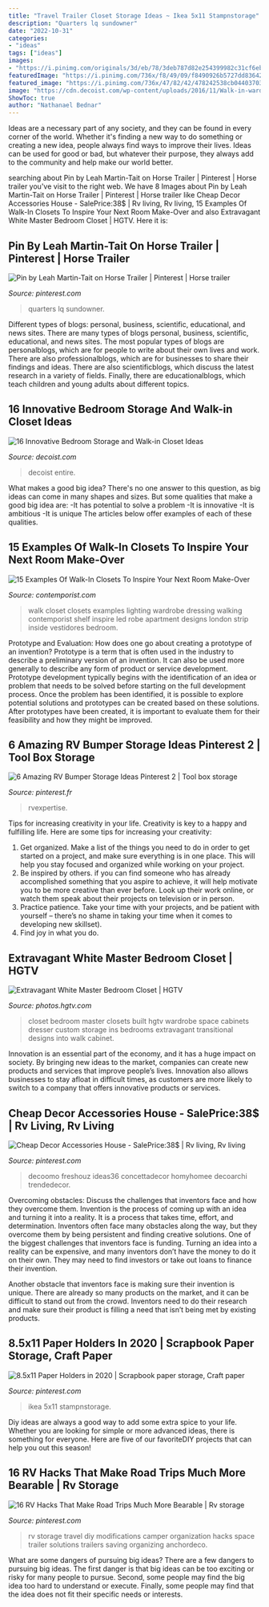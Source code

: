 ```yaml
---
title: "Travel Trailer Closet Storage Ideas ~ Ikea 5x11 Stampnstorage"
description: "Quarters lq sundowner"
date: "2022-10-31"
categories:
- "ideas"
tags: ["ideas"]
images:
- "https://i.pinimg.com/originals/3d/eb/78/3deb787d82e254399982c31cf6ebe9cf.jpg"
featuredImage: "https://i.pinimg.com/736x/f8/49/09/f8490926b5727dd836425c9bb91f6d7a.jpg"
featured_image: "https://i.pinimg.com/736x/47/82/42/478242538cb044037033b42a21726d39.jpg"
image: "https://cdn.decoist.com/wp-content/uploads/2016/11/Walk-in-wardrobe-provide-plenty-of-space-for-your-entire-collection-600x800.jpg"
ShowToc: true
author: "Nathanael Bednar"
---
```



Ideas are a necessary part of any society, and they can be found in every corner of the world. Whether it's finding a new way to do something or creating a new idea, people always find ways to improve their lives. Ideas can be used for good or bad, but whatever their purpose, they always add to the community and help make our world better.

	

		
searching about Pin by Leah Martin-Tait on Horse Trailer | Pinterest | Horse trailer you've visit to the right web. We have 8 Images about Pin by Leah Martin-Tait on Horse Trailer | Pinterest | Horse trailer like Cheap Decor Accessories House - SalePrice:38$ | Rv living, Rv living, 15 Examples Of Walk-In Closets To Inspire Your Next Room Make-Over and also Extravagant White Master Bedroom Closet | HGTV. Here it is:
		
    
## Pin By Leah Martin-Tait On Horse Trailer | Pinterest | Horse Trailer

<img loading=lazy src="https://i.pinimg.com/736x/12/19/03/121903a3281a538f5ca49587023a0504--horse-supplies-trailer-interior.jpg" onerror="this.onerror=null;this.src='https://tse2.mm.bing.net/th?id=OIP.Q7vB1d4sO1GfNHy8cZb8gAHaLH&amp;pid=15.1';" alt="Pin by Leah Martin-Tait on Horse Trailer | Pinterest | Horse trailer">

_Source: pinterest.com_

>quarters lq sundowner. 

	

Different types of blogs: personal, business, scientific, educational, and news sites.
There are many types of blogs personal, business, scientific, educational, and news sites. The most popular types of blogs are personalblogs, which are for people to write about their own lives and work. There are also professionalblogs, which are for businesses to share their findings and ideas. There are also scientificblogs, which discuss the latest research in a variety of fields. Finally, there are educationalblogs, which teach children and young adults about different topics.

    
## 16 Innovative Bedroom Storage And Walk-in Closet Ideas

<img loading=lazy src="https://cdn.decoist.com/wp-content/uploads/2016/11/Walk-in-wardrobe-provide-plenty-of-space-for-your-entire-collection-600x800.jpg" onerror="this.onerror=null;this.src='https://tse3.mm.bing.net/th?id=OIP.fHCtW94BxAdzY5QAo-rLQQHaJ4&amp;pid=15.1';" alt="16 Innovative Bedroom Storage and Walk-in Closet Ideas">

_Source: decoist.com_

>decoist entire. 

	

What makes a good big idea?
There's no one answer to this question, as big ideas can come in many shapes and sizes. But some qualities that make a good big idea are: 
-It has potential to solve a problem
-It is innovative
-It is ambitious
-It is unique 
The articles below offer examples of each of these qualities.

    
## 15 Examples Of Walk-In Closets To Inspire Your Next Room Make-Over

<img loading=lazy src="http://www.contemporist.com/wp-content/uploads/2016/03/walk-in-closets_090316_04-800x1200.jpg" onerror="this.onerror=null;this.src='https://tse2.mm.bing.net/th?id=OIP.21x8bxD34Z2hASpss0sotgHaLH&amp;pid=15.1';" alt="15 Examples Of Walk-In Closets To Inspire Your Next Room Make-Over">

_Source: contemporist.com_

>walk closet closets examples lighting wardrobe dressing walking contemporist shelf inspire led robe apartment designs london strip inside vestidores bedroom. 

	

Prototype and Evaluation: How does one go about creating a prototype of an invention?
Prototype is a term that is often used in the industry to describe a preliminary version of an invention. It can also be used more generally to describe any form of product or service development. Prototype development typically begins with the identification of an idea or problem that needs to be solved before starting on the full development process. Once the problem has been identified, it is possible to explore potential solutions and prototypes can be created based on these solutions. After prototypes have been created, it is important to evaluate them for their feasibility and how they might be improved.

    
## 6 Amazing RV Bumper Storage Ideas Pinterest 2 | Tool Box Storage

<img loading=lazy src="https://i.pinimg.com/736x/70/72/17/707217fe15f0e45d6dc041725c148c1a.jpg" onerror="this.onerror=null;this.src='https://tse2.mm.bing.net/th?id=OIP.yerfhoMcY2Jhc-4hoit_1AHaLG&amp;pid=15.1';" alt="6 Amazing RV Bumper Storage Ideas Pinterest 2 | Tool box storage">

_Source: pinterest.fr_

>rvexpertise. 

	

Tips for increasing creativity in your life.
Creativity is key to a happy and fulfilling life. Here are some tips for increasing your creativity: 
1. Get organized. Make a list of the things you need to do in order to get started on a project, and make sure everything is in one place. This will help you stay focused and organized while working on your project. 
2. Be inspired by others. if you can find someone who has already accomplished something that you aspire to achieve, it will help motivate you to be more creative than ever before. Look up their work online, or watch them speak about their projects on television or in person. 
3. Practice patience. Take your time with your projects, and be patient with yourself – there’s no shame in taking your time when it comes to developing new skillset). 
4. Find joy in what you do.

    
## Extravagant White Master Bedroom Closet | HGTV

<img loading=lazy src="http://hgtvhome.sndimg.com/content/dam/images/hgtv/fullset/2013/8/8/4/original_atl-decorators-show-house-master-suite-closet_3x4.jpg.rend.hgtvcom.616.822.jpeg" onerror="this.onerror=null;this.src='https://tse4.mm.bing.net/th?id=OIP.2Cxz6o1pgg0CyErDs_6gEwHaJ4&amp;pid=15.1';" alt="Extravagant White Master Bedroom Closet | HGTV">

_Source: photos.hgtv.com_

>closet bedroom master closets built hgtv wardrobe space cabinets dresser custom storage ins bedrooms extravagant transitional designs into walk cabinet. 

	

Innovation is an essential part of the economy, and it has a huge impact on society. By bringing new ideas to the market, companies can create new products and services that improve people’s lives. Innovation also allows businesses to stay afloat in difficult times, as customers are more likely to switch to a company that offers innovative products or services.

    
## Cheap Decor Accessories House - SalePrice:38$ | Rv Living, Rv Living

<img loading=lazy src="https://i.pinimg.com/originals/3d/eb/78/3deb787d82e254399982c31cf6ebe9cf.jpg" onerror="this.onerror=null;this.src='https://tse1.mm.bing.net/th?id=OIP.6C3CGMABAjIrKIg385muHgHaKW&amp;pid=15.1';" alt="Cheap Decor Accessories House - SalePrice:38$ | Rv living, Rv living">

_Source: pinterest.com_

>decoomo freshouz ideas36 concettadecor homyhomee decoarchi trendedecor. 

	

Overcoming obstacles: Discuss the challenges that inventors face and how they overcome them.
Invention is the process of coming up with an idea and turning it into a reality. It is a process that takes time, effort, and determination. Inventors often face many obstacles along the way, but they overcome them by being persistent and finding creative solutions.
One of the biggest challenges that inventors face is funding. Turning an idea into a reality can be expensive, and many inventors don’t have the money to do it on their own. They may need to find investors or take out loans to finance their invention.

Another obstacle that inventors face is making sure their invention is unique. There are already so many products on the market, and it can be difficult to stand out from the crowd. Inventors need to do their research and make sure their product is filling a need that isn’t being met by existing products.

    
## 8.5x11 Paper Holders In 2020 | Scrapbook Paper Storage, Craft Paper

<img loading=lazy src="https://i.pinimg.com/736x/47/82/42/478242538cb044037033b42a21726d39.jpg" onerror="this.onerror=null;this.src='https://tse4.mm.bing.net/th?id=OIP.IrU4r_iBD4KAOSpeMpbSWQHaHa&amp;pid=15.1';" alt="8.5x11 Paper Holders in 2020 | Scrapbook paper storage, Craft paper">

_Source: pinterest.com_

>ikea 5x11 stampnstorage. 

	

Diy ideas are always a good way to add some extra spice to your life. Whether you are looking for simple or more advanced ideas, there is something for everyone. Here are five of our favoriteDIY projects that can help you out this season!

    
## 16 RV Hacks That Make Road Trips Much More Bearable | Rv Storage

<img loading=lazy src="https://i.pinimg.com/736x/f8/49/09/f8490926b5727dd836425c9bb91f6d7a.jpg" onerror="this.onerror=null;this.src='https://tse1.mm.bing.net/th?id=OIP.IqvuSeqQFZZfJbDXXEoqogHaLH&amp;pid=15.1';" alt="16 RV Hacks That Make Road Trips Much More Bearable | Rv storage">

_Source: pinterest.com_

>rv storage travel diy modifications camper organization hacks space trailer solutions trailers saving organizing anchordeco. 

	

What are some dangers of pursuing big ideas?
There are a few dangers to pursuing big ideas. The first danger is that big ideas can be too exciting or risky for many people to pursue. Second, some people may find the big idea too hard to understand or execute. Finally, some people may find that the idea does not fit their specific needs or interests.

